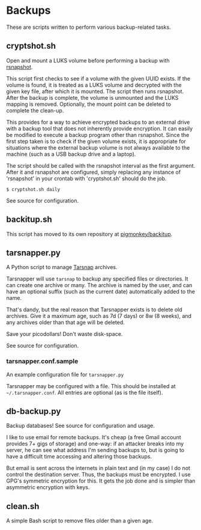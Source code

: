 Backups
=======

These are scripts written to perform various backup-related tasks.


cryptshot.sh
------------

Open and mount a LUKS volume before performing a backup with
[rsnapshot](http://rsnapshot.org/).

This script first checks to see if a volume with the given UUID exists.
If the volume is found, it is treated as a LUKS volume and decrypted with
the given key file, after which it is mounted. The script then runs
rsnapshot. After the backup is complete, the volume is unmounted and the
LUKS mapping is removed. Optionally, the mount point can be deleted to
complete the clean-up.

This provides for a way to achieve encrypted backups to an external drive
with a backup tool that does not inherently provide encryption. It can
easily be modified to execute a backup program other than rsnapshot. Since
the first step taken is to check if the given volume exists, it is
appropriate for situations where the external backup volume is not always
available to the machine (such as a USB backup drive and a laptop).

The script should be called with the rsnapshot interval as the first
argument. After it and rsnapshot are configured, simply replacing any
instance of 'rsnapshot' in your crontab with 'cryptshot.sh' should do the
job.

    $ cryptshot.sh daily

See source for configuration.


backitup.sh
-----------

This script has moved to its own repository at
[pigmonkey/backitup](https://github.com/pigmonkey/backitup).


tarsnapper.py
------------

A Python script to manage [Tarsnap](https://www.tarsnap.com/) archives.

Tarsnapper will use `tarsnap` to backup any specified files or directories. It
can create one archive or many. The archive is named by the user, and can have
an optional suffix (such as the current date) automatically added to the name.

That's dandy, but the real reason that Tarsnapper exists is to delete old
archives. Give it a maximum age, such as 7d (7 days) or 8w (8 weeks), and any
archives older than that age will be deleted.

Save your picodollars! Don't waste disk-space.

See source for configuration.

### tarsnapper.conf.sample

An example configuration file for `tarsnapper.py`

Tarsnapper may be configured with a file. This should be installed at
`~/.tarsnapper.conf`. All entries are optional (as is the file itself).


db-backup.py
------------

Backup databases! See source for configuration and usage.

I like to use email for remote backups. It's cheap (a free Gmail account
provides 7+ gigs of storage) and one-way: if an attacker breaks into my
server, he can see what address I'm sending backups to, but is going to
have a difficult time accessing and altering those backups.

But email is sent across the internets in plain text and (in my case) I do
not control the destination server. Thus, the backups must be encrypted.
I use GPG's symmetric encryption for this. It gets the job done and is
simpler than asymmetric encryption with keys.


clean.sh
--------

A simple Bash script to remove files older than a given age.
